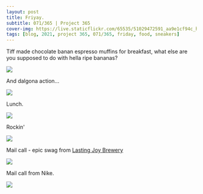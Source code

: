 ```yaml
---
layout: post
title: Friyay.
subtitle: 071/365 | Project 365
cover-img: https://live.staticflickr.com/65535/51029472591_aa9e1cf94c_h.jpg
tags: [blog, 2021, project 365, 071/365, friday, food, sneakers]
---
```

<style>
  .intro-header.big-img {
    background-position:center }
</style>
Tiff made chocolate banan espresso muffins for breakfast, what else are you supposed to do with hella ripe bananas?
<p class="post-img-wrap">
  <img src="https://live.staticflickr.com/65535/51031643757_4583e257dc_b.jpg">
</p>
And dalgona action...
<p class="post-img-wrap">
  <img src="https://live.staticflickr.com/65535/51028775748_94447a7e02_h.jpg">
</p>
Lunch.
<p class="post-img-wrap">
  <img src="https://live.staticflickr.com/65535/51029857618_2649caf293_h.jpg">
</p>
Rockin'
<p class="post-img-wrap">
  <img src="https://live.staticflickr.com/65535/51031430876_5f7002134c_h.jpg">
</p>
Mail call - epic swag from <a href="https://lastingjoybrewery.com/" target="_new">Lasting Joy Brewery</a>
<p class="post-img-wrap">
  <img src="https://live.staticflickr.com/65535/51031040452_d5ebfd3c7c_h.jpg">
</p>
Mail call from Nike.
<p class="post-img-wrap">
  <img src="https://live.staticflickr.com/65535/51030108233_e7be298bb1_h.jpg">
</p>
